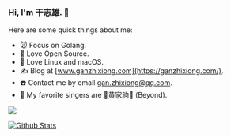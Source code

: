 ### Hi, I'm 干志雄. 👋

<!--events start -->

<!--
<a href="https://github.com/wuhan005?tab=repositories">
  <img align="right" src="https://github-readme-stats.vercel.app/api?username=ganzhixiong&theme=tokyonight&show_icons=true" width="45%" />
</a>
-->

Here are some quick things about me:

- 🐭 Focus on Golang.
- 🤝 Love Open Source.
- 🍎 Love Linux and macOS.
- ✍️ Blog at [www.ganzhixiong.com](https://ganzhixiong.com/).
- ☎️ Contact me by email <gan.zhixiong@qq.com>.
- 🤟 My favorite singers are 🎸黄家驹🎸 (Beyond).

![](https://github-readme-stats.vercel.app/api?username=ganzhixiong&show_icons=true&hide_border=true&title_color=02d7f2&icon_color=02d7f2&text_color=ffffff&bg_color=00000000)

[![Github Stats](https://github-readme-stats.vercel.app/api?username=ganzhixiong&theme=tokyonight&show_icons=true)](https://github.com/ganzhixiong)

<!--
**GanZhiXiong/ganzhixiong** is a ✨ _special_ ✨ repository because its `README.md` (this file) appears on your GitHub profile.

Here are some ideas to get you started:

- 🔭 I’m currently working on ...
- 🌱 I’m currently learning ...
- 👯 I’m looking to collaborate on ...
- 🤔 I’m looking for help with ...
- 💬 Ask me about ...
- 📫 How to reach me: ...
- 😄 Pronouns: ...
- ⚡ Fun fact: ...
-->
